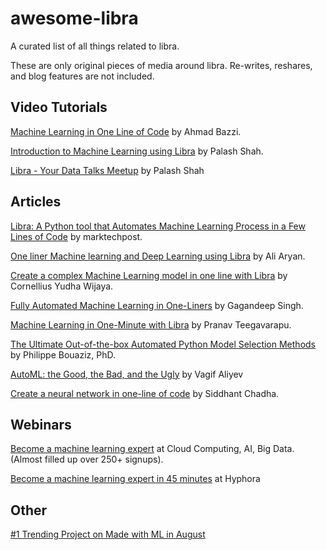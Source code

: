 # awesome-libra
A curated list of all things related to libra.

These are only original pieces of media around libra. Re-writes, reshares, and blog features are not included.

## Video Tutorials
[Machine Learning in One Line of Code](https://www.youtube.com/watch?v=N_T_ljj5vc4) by Ahmad Bazzi.

[Introduction to Machine Learning using Libra](https://www.youtube.com/watch?v=kQrIrm1XKc0&t=4s) by Palash Shah.

[Libra - Your Data Talks Meetup](https://www.youtube.com/watch?v=2149kjp97KI&t=407s) by Palash Shah

## Articles
[Libra: A Python tool that Automates Machine Learning Process in a Few Lines of Code](https://www.marktechpost.com/2020/07/28/libra-a-python-tool-that-automates-machine-learning-process-in-a-few-lines-of-code/) by marktechpost. 

[One liner Machine learning and Deep Learning using Libra](https://towardsdatascience.com/machine-learning-and-deep-learning-in-one-liner-using-libra-7eef4023618f) by Ali Aryan.

[Create a complex Machine Learning model in one line with Libra](https://towardsdatascience.com/create-a-complex-machine-learning-model-in-one-line-with-libra-a253e05d15a1) by Cornellius Yudha Wijaya.

[Fully Automated Machine Learning in One-Liners](https://medium.com/@gagan.2492/fully-automated-machine-learning-in-one-liners-5925ba994b48) by Gagandeep Singh.

[Machine Learning in One-Minute with Libra](https://medium.com/@pranavnt5/machine-learning-in-one-minute-with-libra-783dcd393f7f) by Pranav Teegavarapu.

[The Ultimate Out-of-the-box Automated Python Model Selection Methods](https://towardsdatascience.com/the-ultimate-out-of-the-box-automated-python-model-selection-methods-f2188472d2a) by Philippe Bouaziz, PhD.

[AutoML: the Good, the Bad, and the Ugly](https://www.compris.xyz/post/automl) by Vagif Aliyev

[Create a neural network in one-line of code](https://www.machinelearningmadeeasy.com/libra) by Siddhant Chadha.

## Webinars

[Become a machine learning expert](https://www.meetup.com/Cloud-Computing-AI-Big-Data-and-Machine-Learning/events/272040486/) at Cloud Computing, AI, Big Data. (Almost filled up over 250+ signups).

[Become a machine learning expert in 45 minutes](https://zmurl.com/hyphora-libra) at Hyphora

## Other

[#1 Trending Project on Made with ML in August](https://madewithml.com/projects/2122/libra/)


